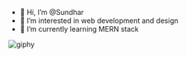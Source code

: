 - 👋 Hi, I’m @Sundhar
- 👀 I’m interested in web development and design
- 🌱 I’m currently learning MERN stack

<!---
Sundharsandy/Sundharsandy is a ✨ special ✨ repository because its `README.md` (this file) appears on your GitHub profile.
You can click the Preview link to take a look at your changes.
--->
![giphy](https://user-images.githubusercontent.com/103530369/174972368-e506cf0c-8eaa-4fe0-b616-66999bf8887d.gif)
